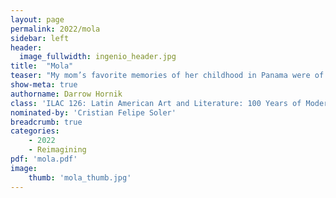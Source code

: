 ```yaml
---
layout: page
permalink: 2022/mola
sidebar: left
header:
  image_fullwidth: ingenio_header.jpg
title:  "Mola"
teaser: "My mom’s favorite memories of her childhood in Panama were of molas. Pillow molas, tapestry molas, craft shops selling molas, mini molas, animal molas, and the smell of molas. My mom grew up around molas. Molas were her introduction to the world of art -- her love of art. The molas were also my mom's introduction to Panamanian indigenous culture — a word derived from the indigenous Kuna word for clothing. I decided to use my mother’s memories to make my own interpretation of a mola. I made three molas, each depicting a different artifact that represented my mother’s time spent in Panama — her dog Pablito, a can of Tab soda, and a pill bottle from her local pharmacy.  The goal of this art project was to combine my family history with the artistic history of the Kuna indigenous people of Panama. While both my theme and my approach modernized the mola, its roots are firmly planted in the San Blas Islands."
show-meta: true
authorname: Darrow Hornik
class: 'ILAC 126: Latin American Art and Literature: 100 Years of Modernisms'
nominated-by: 'Cristian Felipe Soler'
breadcrumb: true
categories:
    - 2022
    - Reimagining
pdf: 'mola.pdf'
image:
    thumb: 'mola_thumb.jpg'
---
```

